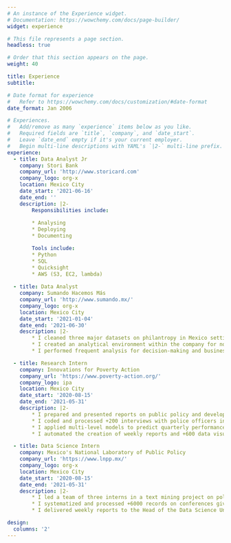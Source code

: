 ```yaml
---
# An instance of the Experience widget.
# Documentation: https://wowchemy.com/docs/page-builder/
widget: experience

# This file represents a page section.
headless: true

# Order that this section appears on the page.
weight: 40

title: Experience
subtitle:

# Date format for experience
#   Refer to https://wowchemy.com/docs/customization/#date-format
date_format: Jan 2006

# Experiences.
#   Add/remove as many `experience` items below as you like.
#   Required fields are `title`, `company`, and `date_start`.
#   Leave `date_end` empty if it's your current employer.
#   Begin multi-line descriptions with YAML's `|2-` multi-line prefix.
experience:
  - title: Data Analyst Jr
    company: Stori Bank
    company_url: 'http://www.storicard.com'
    company_logo: org-x
    location: Mexico City
    date_start: '2021-06-16'
    date_end: ''
    description: |2-
        Responsibilities include:
        
        * Analysing
        * Deploying
        * Documenting

        Tools include:
        * Python 
        * SQL
        * Quicksight
        * AWS (S3, EC2, lambda)
        
  - title: Data Analyst
    company: Sumando Hacemos Más
    company_url: 'http://www.sumando.mx/'
    company_logo: org-x
    location: Mexico City
    date_start: '2021-01-04'
    date_end: '2021-06-30'
    description: |2-
        * I cleaned three major datasets on philantropy in Mexico setting the data foundations of the company
        * I created an analytical environment within the company for non-technical to can retrieve information and make data visualizations easily
        * I performed frequent analysis for decision-making and business-to-business meetings

  - title: Research Intern
    company: Innovations for Poverty Action
    company_url: 'https://www.poverty-action.org/'
    company_logo: ipa
    location: Mexico City
    date_start: '2020-08-15'
    date_end: '2021-05-31'
    description: |2-
        * I prepared and presented reports on public policy and development
        * I coded and processed +200 interviews with police officers in Mexico City
        * I applied multi-level models to predict quarterly performances on security based on INEGI's surveys
        * I automated the creation of weekly reports and +600 data visualizations

  - title: Data Science Intern
    company: Mexico's National Laboratory of Public Policy 
    company_url: 'https://www.lnpp.mx/'
    company_logo: org-x
    location: Mexico City
    date_start: '2020-08-15'
    date_end: '2021-05-31'
    description: |2-
        * I led a team of three interns in a text mining project on political speeches
        * I systematized and processed +6000 records on conferences given by the President of Mexico
        * I delivered weekly reports to the Head of the Data Science Unit, Ph.D. Sebastián Garrido de Sierra 

design:
  columns: '2'
---
```

